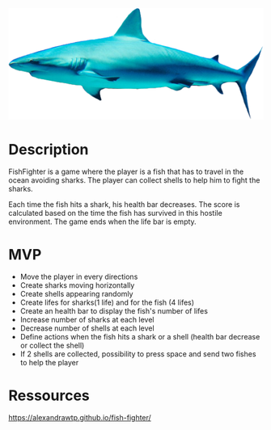 ![alt Logo](https://github.com/Alexandrawtp/fish-fighter/blob/master/images/shark.png)

# Description

FishFighter is a game where the player is a fish that has to travel in the ocean avoiding sharks. The player can collect shells to help him to fight the sharks.

Each time the fish hits a shark, his health bar decreases. The score is calculated based on the time the fish has survived in this hostile environment. The game ends when the life bar is empty.

# MVP
- Move the player in every directions
- Create sharks moving horizontally
- Create shells appearing randomly
- Create lifes for sharks(1 life) and for the fish (4 lifes)
- Create an health bar to display the fish's number of lifes
- Increase number of sharks at each level
- Decrease number of shells at each level
- Define actions when the fish hits a shark or a shell (health bar decrease or collect the shell)
- If 2 shells are collected, possibility to press space and send two fishes to help the player 

# Ressources

https://alexandrawtp.github.io/fish-fighter/
